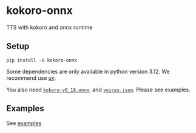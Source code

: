 # kokoro-onnx

TTS with kokoro and onnx runtime

## Setup

```console
pip install -U kokoro-onnx
```

Some dependencies are only available in python version 3.12. We recommend use [uv](https://docs.astral.sh/uv/getting-started/installation).

You also need [`kokoro-v0_19.onnx`](https://github.com/thewh1teagle/kokoro-onnx/releases/download/model-files/kokoro-v0_19.onnx), and [`voices.json`](https://github.com/thewh1teagle/kokoro-onnx/releases/download/model-files/voices.json). Please see examples.

## Examples

See [examples](examples)
